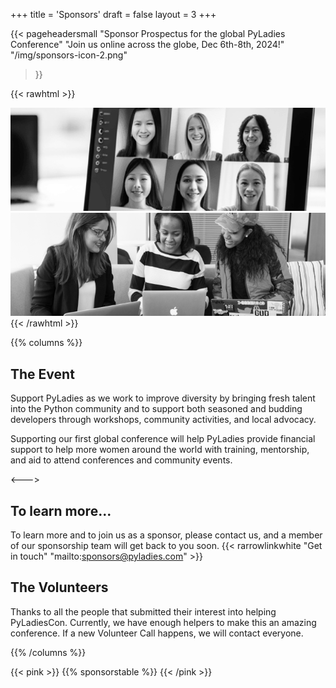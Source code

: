 +++
title = 'Sponsors'
draft = false
layout = 3
+++

{{< pageheadersmall
  "Sponsor Prospectus for the global PyLadies Conference"
  "Join us online across the globe, Dec 6th-8th, 2024!"
  "/img/sponsors-icon-2.png"
  >}}

{{< rawhtml >}}
<div class="d-md-flex flex-md-equal w-100">
  <div class="bg-white overflow-hidden">
    <img class="w-100" src="/img/about-photo-1.png" alt="Video call with 6 female participants with
    a diversity of hair styles and colours, skin tones and are all smiling."/>
  </div>
  <div class="bg-white overflow-hidden">
    <img class="w-100" src="/img/about-photo-2.png" alt="Three recially diverse women sitting on a sofa each with a
    laptop on their lap and smiling." />
  </div>
</div>
{{< /rawhtml >}}

{{% columns %}}

## The Event

Support PyLadies as we work to improve diversity by bringing fresh talent into
the Python community and to support both seasoned and budding developers
through workshops, community activities, and local advocacy.

Supporting our first global conference will help PyLadies provide financial
support to help more women around the world with training, mentorship, and aid
to attend conferences and community events.

<--->

## To learn more...

To learn more and to join us as a sponsor, please contact us, and a member of our
sponsorship team will get back to you soon.
{{< rarrowlinkwhite "Get in touch" "mailto:sponsors@pyladies.com" >}}

## The Volunteers

Thanks to all the people that submitted their interest into helping
PyLadiesCon. Currently, we have enough helpers to make this an amazing
conference. If a new Volunteer Call happens, we will contact everyone.

{{% /columns %}}

{{< pink >}}
{{% sponsorstable %}}
{{< /pink >}}

